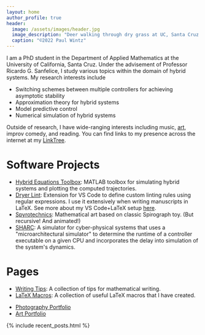 ```yaml
---
layout: home
author_profile: true
header:
  image: /assets/images/header.jpg
  image_description: "Deer walking through dry grass at UC, Santa Cruz."
  caption: "©2022 Paul Wintz"
---
```


<!-- # About -->

I am a PhD student in the Department of Applied Mathematics at the University of California, Santa Cruz. Under the advisement of Professor Ricardo G. Sanfelice, I study various topics within the domain of hybrid systems. My research interests include 
- Switching schemes between multiple controllers for achieving asymptotic stability
- Approximation theory for hybrid systems
- Model predictive control
- Numerical simulation of hybrid systems

Outside of research, I have wide-ranging interests including music, [art](/art/), improv comedy, and reading. 
You can find links to my presence across the internet at my [LinkTree](https://linktr.ee/paulwintz). 

# Software Projects
- [Hybrid Equations Toolbox](https://www.mathworks.com/matlabcentral/fileexchange/102239-hybrid-equations-toolbox-beta): MATLAB toolbox for simulating hybrid systems and plotting the computed trajectories.
- [Dryer Lint](https://marketplace.visualstudio.com/items?itemName=pwintz.dryer-lint&ssr=false#overview): Extension for VS Code to define custom linting rules using regular expressions. I use it extensively when writing manuscripts in LaTeX. See more about my VS Code+LaTeX setup [here](latex-in-vscode/).
- [Spyrotechnics](http://spiromaniac.tumblr.com/): Mathematical art based on classic Spirograph toy. (But recursive! And animated!)
- [SHARC](https://github.com/pwintz/sharc): A simulator for cyber-physical systems that uses a "microarchitectural simulator" to determine the runtime of a controller executable on a given CPU and incorporates the delay into simulation of the system's dynamics.

# Pages
<!-- - [CV](/cv)
- [Publications](/publications) -->
- [Writing Tips](/writing-tips/): A collection of tips for mathematical writing.
- [LaTeX Macros](/latex-macros/): A collection of useful LaTeX macros that I have created.
<!-- - [Music](/music) -->
- [Photography Portfolio](/photography/)
- [Art Portfolio](/art/)

{% include recent_posts.html %}
